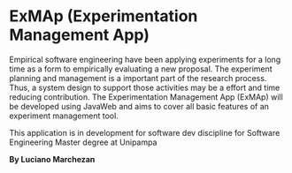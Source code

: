 # ExMAp (Experimentation Management App)

Empirical software engineering have been applying experiments for a long time as a form to empirically evaluating  a new proposal. The experiment planning and management is a important part of the research process. Thus, a system design to support those activities may be a effort and time reducing contribution. The Experimentation Management App (ExMAp) will be developed using JavaWeb and aims to cover all basic features of an experiment management tool.

This application is in development for software dev discipline for Software Engineering Master degree at Unipampa

**By Luciano Marchezan**
